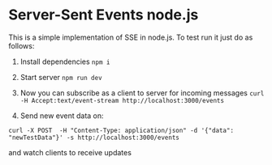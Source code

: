 # Server-Sent Events node.js

This is a simple implementation of SSE in node.js. To test run it just do as follows:

1. Install dependencies ``npm i ``
2. Start server ``npm run dev``
3. Now you can subscribe as a client to server for incoming messages 
``curl  -H Accept:text/event-stream http://localhost:3000/events``
   
4. Send new event data on: 

``curl -X POST  -H "Content-Type: application/json" -d '{"data": "newTestData"}' -s http://localhost:3000/events`` 

and watch clients to receive updates




